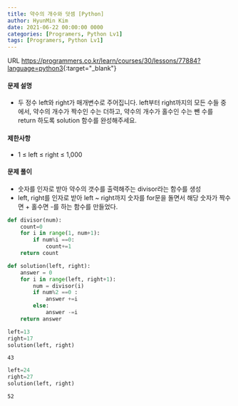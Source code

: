 ```yaml
---
title: 약수의 개수와 덧셈 [Python]
author: HyunMin Kim
date: 2021-06-22 00:00:00 0000
categories: [Programers, Python Lv1]
tags: [Programers, Python Lv1]
---
```


URL <https://programmers.co.kr/learn/courses/30/lessons/77884?language=python3>{:target="_blank"}

#### 문제 설명
- 두 정수 left와 right가 매개변수로 주어집니다. left부터 right까지의 모든 수들 중에서, 약수의 개수가 짝수인 수는 더하고, 약수의 개수가 홀수인 수는 뺀 수를 return 하도록 solution 함수를 완성해주세요.

#### 제한사항
- 1 ≤ left ≤ right ≤ 1,000

#### 문제 풀이
- 숫자를 인자로 받아 약수의 갯수를 출력해주는 divisor라는 함수를 생성
- left, right를 인자로 받아 left ~ right까지 숫자를 for문을 돌면서 해당 숫자가 짝수면 + 홀수면 -를 하는 함수를 만들었다.


```python
def divisor(num):
    count=0
    for i in range(1, num+1):
        if num%i ==0:
            count+=1
    return count
```


```python
def solution(left, right):
    answer = 0
    for i in range(left, right+1):
        num = divisor(i)
        if num%2 ==0 :
            answer +=i
        else:
            answer -=i
    return answer
```


```python
left=13
right=17
solution(left, right)
```




    43




```python
left=24
right=27
solution(left, right)
```




    52


